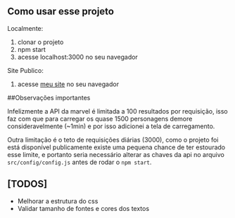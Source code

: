 ## Como usar esse projeto

Localmente:

1. clonar o projeto
2. npm start
3. acesse localhost:3000 no seu navegador

Site Publico:

1. acesse [meu site](https://5aattiva-ccrtosvlau.now.sh) no seu navegador

##Observações importantes

Infelizmente a API da marvel é limitada a 100 resultados por requisição, isso faz com que para carregar os quase 1500 personagens demore consideravelmente (~1min) e por isso adicionei a tela de carregamento.

Outra limitação é o teto de requisições diárias (3000), como o projeto foi está disponível publicamente existe uma pequena chance de ter estourado esse limite, e portanto seria necessário alterar as chaves da api no arquivo `src/config/config.js` antes de rodar o `npm start`.

## [TODOS]

- Melhorar a estrutura do css
- Validar tamanho de fontes e cores dos textos

